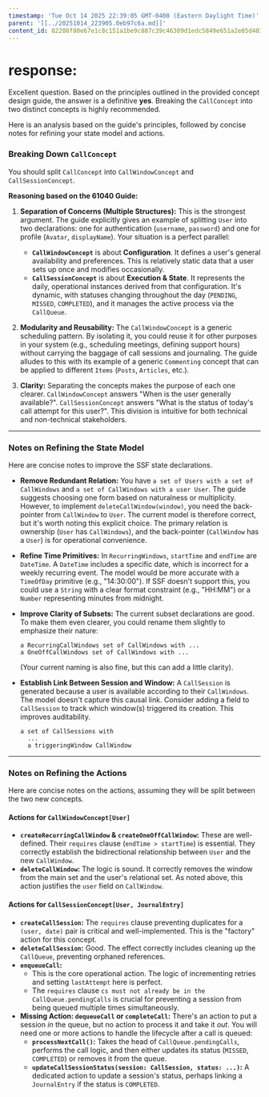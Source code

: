 ```yaml
---
timestamp: 'Tue Oct 14 2025 22:39:05 GMT-0400 (Eastern Daylight Time)'
parent: '[[../20251014_223905.0eb97c6a.md]]'
content_id: 82208f80e67e1c8c151a1be9c887c39c46309d1edc5849e651a2e05d401822a5
---
```


# response:

Excellent question. Based on the principles outlined in the provided concept design guide, the answer is a definitive **yes**. Breaking the `CallConcept` into two distinct concepts is highly recommended.

Here is an analysis based on the guide's principles, followed by concise notes for refining your state model and actions.

### Breaking Down `CallConcept`

You should split `CallConcept` into `CallWindowConcept` and `CallSessionConcept`.

**Reasoning based on the 61040 Guide:**

1. **Separation of Concerns (Multiple Structures):** This is the strongest argument. The guide explicitly gives an example of splitting `User` into two declarations: one for authentication (`username`, `password`) and one for profile (`Avatar`, `displayName`). Your situation is a perfect parallel:
   * **`CallWindowConcept`** is about **Configuration**. It defines a user's general availability and preferences. This is relatively static data that a user sets up once and modifies occasionally.
   * **`CallSessionConcept`** is about **Execution & State**. It represents the daily, operational instances derived from that configuration. It's dynamic, with statuses changing throughout the day (`PENDING`, `MISSED`, `COMPLETED`), and it manages the active process via the `CallQueue`.

2. **Modularity and Reusability:** The `CallWindowConcept` is a generic scheduling pattern. By isolating it, you could reuse it for other purposes in your system (e.g., scheduling meetings, defining support hours) without carrying the baggage of call sessions and journaling. The guide alludes to this with its example of a generic `Commenting` concept that can be applied to different `Items` (`Posts`, `Articles`, etc.).

3. **Clarity:** Separating the concepts makes the purpose of each one clearer. `CallWindowConcept` answers "When is the user generally available?". `CallSessionConcept` answers "What is the status of today's call attempt for this user?". This division is intuitive for both technical and non-technical stakeholders.

***

### Notes on Refining the State Model

Here are concise notes to improve the SSF state declarations.

* **Remove Redundant Relation:** You have `a set of Users with a set of CallWindows` and `a set of CallWindows with a user User`. The guide suggests choosing one form based on naturalness or multiplicity. However, to implement `deleteCallWindow(window)`, you need the back-pointer from `CallWindow` to `User`. The current model is therefore correct, but it's worth noting this explicit choice. The primary relation is ownership (`User` has `CallWindows`), and the back-pointer (`CallWindow` has a `User`) is for operational convenience.

* **Refine Time Primitives:** In `RecurringWindows`, `startTime` and `endTime` are `DateTime`. A `DateTime` includes a specific date, which is incorrect for a weekly recurring event. The model would be more accurate with a `TimeOfDay` primitive (e.g., "14:30:00"). If SSF doesn't support this, you could use a `String` with a clear format constraint (e.g., "HH:MM") or a `Number` representing minutes from midnight.

* **Improve Clarity of Subsets:** The current subset declarations are good. To make them even clearer, you could rename them slightly to emphasize their nature:
  ```
  a RecurringCallWindows set of CallWindows with ...
  a OneOffCallWindows set of CallWindows with ...
  ```
  (Your current naming is also fine, but this can add a little clarity).

* **Establish Link Between Session and Window:** A `CallSession` is generated because a user is available according to their `CallWindows`. The model doesn't capture this causal link. Consider adding a field to `CallSession` to track which window(s) triggered its creation. This improves auditability.
  ```
  a set of CallSessions with
    ...
    a triggeringWindow CallWindow
  ```

***

### Notes on Refining the Actions

Here are concise notes on the actions, assuming they will be split between the two new concepts.

#### Actions for `CallWindowConcept[User]`

* **`createRecurringCallWindow` & `createOneOffCallWindow`:** These are well-defined. Their `requires` clause (`endTime > startTime`) is essential. They correctly establish the bidirectional relationship between `User` and the new `CallWindow`.
* **`deleteCallWindow`:** The logic is sound. It correctly removes the window from the main set and the user's relational set. As noted above, this action justifies the `user` field on `CallWindow`.

#### Actions for `CallSessionConcept[User, JournalEntry]`

* **`createCallSession`:** The `requires` clause preventing duplicates for a `(user, date)` pair is critical and well-implemented. This is the "factory" action for this concept.
* **`deleteCallSession`:** Good. The effect correctly includes cleaning up the `CallQueue`, preventing orphaned references.
* **`enqueueCall`:**
  * This is the core operational action. The logic of incrementing retries and setting `lastAttempt` here is perfect.
  * The `requires` clause `cs must not already be in the CallQueue.pendingCalls` is crucial for preventing a session from being queued multiple times simultaneously.
* **Missing Action: `dequeueCall` or `completeCall`:** There's an action to put a session *in* the queue, but no action to process it and take it *out*. You will need one or more actions to handle the lifecycle after a call is queued:
  * **`processNextCall()`:** Takes the head of `CallQueue.pendingCalls`, performs the call logic, and then either updates its status (`MISSED`, `COMPLETED`) or removes it from the queue.
  * **`updateCallSessionStatus(session: CallSession, status: ...)`:** A dedicated action to update a session's status, perhaps linking a `JournalEntry` if the status is `COMPLETED`.
